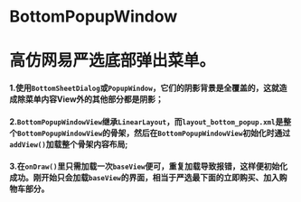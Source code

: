 # BottomPopupWindow
高仿网易严选底部弹出菜单。
=========
#### 1.使用```BottomSheetDialog```或```PopupWindow```，它们的阴影背景是全覆盖的，这就造成除菜单内容View外的其他部分都是阴影；
#### 2.```BottomPopupWindowView```继承```LinearLayout```，而```layout_bottom_popup.xml```是整个```BottomPopupWindowView```的骨架，然后在```BottomPopupWindowView```初始化时通过```addView()```加载整个骨架内容布局;
#### 3.在```onDraw()```里只需加载一次```baseView```便可，重复加载导致报错，这样便初始化成功。刚开始只会加载```baseView```的界面，相当于严选最下面的立即购买、加入购物车部分。

